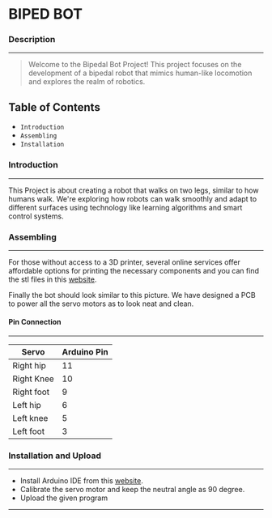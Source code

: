 # **BIPED BOT**

### Description
___
> Welcome to the Bipedal Bot Project! This project focuses on the development of a bipedal robot that mimics human-like locomotion and explores the realm of robotics.

## Table of Contents
- `Introduction`
- `Assembling`
- `Installation`

### Introduction
___
This Project is about creating a robot that walks on two legs, similar to how humans walk. We're exploring how robots can walk smoothly and adapt to different surfaces using technology like learning algorithms and smart control systems.

### Assembling
___
For those without access to a 3D printer, several online services offer affordable options for printing the necessary components and you can find the stl files in this     [website](https://www.instructables.com/Arduino-Controlled-Robotic-Biped/). 

Finally the bot should look similar to this picture.
We have designed a PCB to power all the servo motors as to look neat and clean.

#### Pin Connection
___
| Servo | Arduino Pin |
| --- | ----------- |
| Right hip | 11 |
| Right Knee | 10 |
| Right foot | 9 |
| Left hip | 6 |
| Left knee | 5 |
| Left foot | 3 |

### Installation and Upload
___
- Install Arduino IDE from this [website](https://www.arduino.cc/en/software).
- Calibrate the servo motor and keep the neutral angle as 90 degree.
- Upload the given program

---
